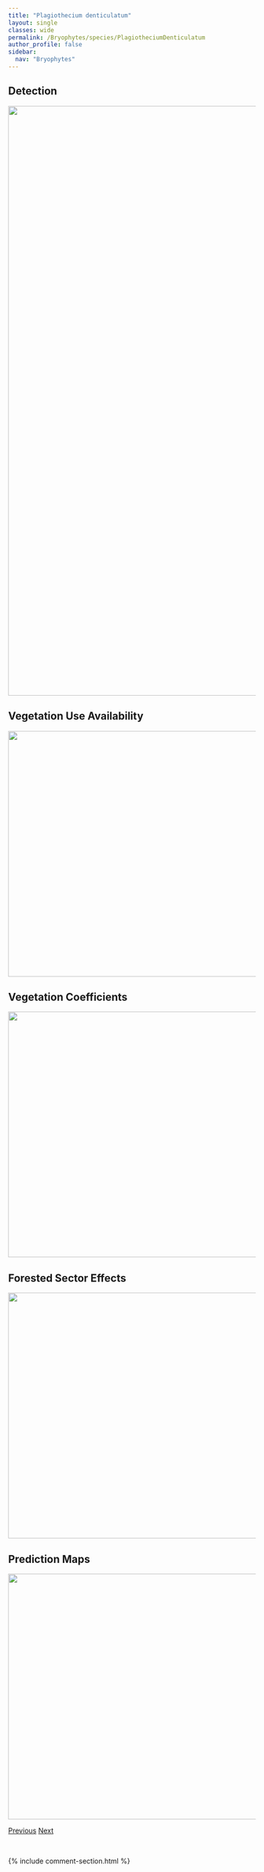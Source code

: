 ```yaml
---
title: "Plagiothecium denticulatum"
layout: single
classes: wide
permalink: /Bryophytes/species/PlagiotheciumDenticulatum
author_profile: false
sidebar:
  nav: "Bryophytes"
---
```


<h2>Detection</h2>

<a href="https://drive.google.com/uc?export=view&id=1dUeQ4lwDmX-h6O6kRQ9NxmvdESMrJKU0">
<img src="https://drive.google.com/uc?export=view&id=1dUeQ4lwDmX-h6O6kRQ9NxmvdESMrJKU0" height = "1200" width = "800">
</a>


<h2>Vegetation Use Availability</h2>

<a href="https://drive.google.com/uc?export=view&id=1-uuyJCHoGZODwYX8l_iasMhsO3vYJHG1">
<img src="https://drive.google.com/uc?export=view&id=1-uuyJCHoGZODwYX8l_iasMhsO3vYJHG1" height = "500" width = "1000">
</a>


<h2>Vegetation Coefficients</h2>

<a href="https://drive.google.com/uc?export=view&id=1B7qHlW-z5YGu2Gt6kjACLI3y1Ha-OOjk">
<img src="https://drive.google.com/uc?export=view&id=1B7qHlW-z5YGu2Gt6kjACLI3y1Ha-OOjk" height = "500" width = "1000">
</a>


<h2>Forested Sector Effects</h2>

<a href="https://drive.google.com/uc?export=view&id=1qaP8Fzti8bBcXQd6k6oYa26ubuCM-Mno">
<img src="https://drive.google.com/uc?export=view&id=1qaP8Fzti8bBcXQd6k6oYa26ubuCM-Mno" height = "500" width = "1000">
</a>


<h2>Prediction Maps</h2>

<a href="https://drive.google.com/uc?export=view&id=1fRpMSpUJn7C02X8Dvw9t2s4-DSpw9X_9">
<img src="https://drive.google.com/uc?export=view&id=1fRpMSpUJn7C02X8Dvw9t2s4-DSpw9X_9" height = "500" width = "1000">
</a>


<a href="/DevelopmentWebsite/Bryophytes/species/CampylophyllumHispidulum" class="pagination--pager" title="Campylophyllum hispidulum">Previous</a> <a href="/DevelopmentWebsite/Bryophytes/species/DicranumFragilifolium" class="pagination--pager" title="Dicranum fragilifolium">Next</a>

<p>&nbsp;</p>

{% include comment-section.html %}
